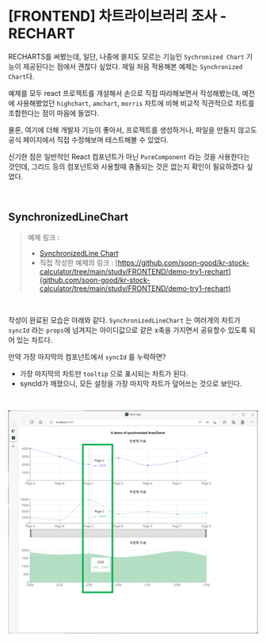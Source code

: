 # [FRONTEND] 차트라이브러리 조사 - RECHART

RECHARTS를 써봤는데, 일단, 나중에 쓸지도 모르는 기능인 `Sychronized Chart` 기능이 제공된다는 점에서 괜찮다 싶었다. 제일 처음 적용해본 예제는 `Synchronized Chart`다. <br>

예제를 모두 react 프로젝트를 개설해서 손으로 직접 따라해보면서 작성해봤는데, 예전에 사용해봤었던 `highchart`, `amchart`, `morris` 차트에 비해 비교적 직관적으로 차트를 조합한다는 점이 마음에 들었다. <br>

물론, 여기에 더해 개발자 기능이 좋아서, 프로젝트를 생성하거나, 파일을 만들지 않고도 공식 페이지에서 직접 수정해보며 테스트해볼 수 있었다.<br>

신기한 점은 일반적인 React 컴포넌트가 아닌 `PureComponent` 라는 것을 사용한다는 것인데, 그리드 등의 컴포넌트와 사용할때 충돌되는 것은 없는지 확인이 필요하겠다 싶었다.<br>

<br>

## SynchronizedLineChart

> 예제 링크 : 
>
> - [SynchronizedLine Chart](https://recharts.org/en-US/examples/SynchronizedLineChart)
> - 직접 작성한 예제의 링크 : [https://github.com/soon-good/kr-stock-calculator/tree/main/study/FRONTEND/demo-try1-rechart](github.com/soon-good/kr-stock-calculator/tree/main/study/FRONTEND/demo-try1-rechart) <br>

<br>

작성이 완료된 모습은 아래와 같다. `SynchronizedLineChart` 는 여러개의 차트가 `syncId` 라는 `props`에 넘겨지는 아이디값으로 같은 x축을 가지면서 공유할수 있도록 되어 있는 차트다.<br>

만약 가장 마지막의 컴포넌트에서 `syncId` 를 누락하면?<br>

- 가장 마지막의 차트만 `tooltip` 으로 표시되는 차트가 된다. 
- syncId가 깨졌으니, 모든 설정을 가장 마지막 차트가 덮어쓰는 것으로 보인다.

<br>

![ASDF](./img/CHART-STUDY-1-RECHARTS/1.png)



